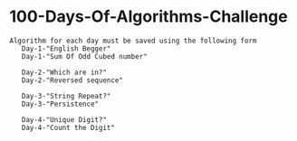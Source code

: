# 100-Days-Of-Algorithms-Challenge
    Algorithm for each day must be saved using the following form
       Day-1-"English Begger"
       Day-1-"Sum Of Odd Cubed number"
       
       Day-2-"Which are in?"
       Day-2-"Reversed sequence"
       
       Day-3-"String Repeat?"
       Day-3-"Persistence"
       
       Day-4-"Unique Digit?"
       Day-4-"Count the Digit"


